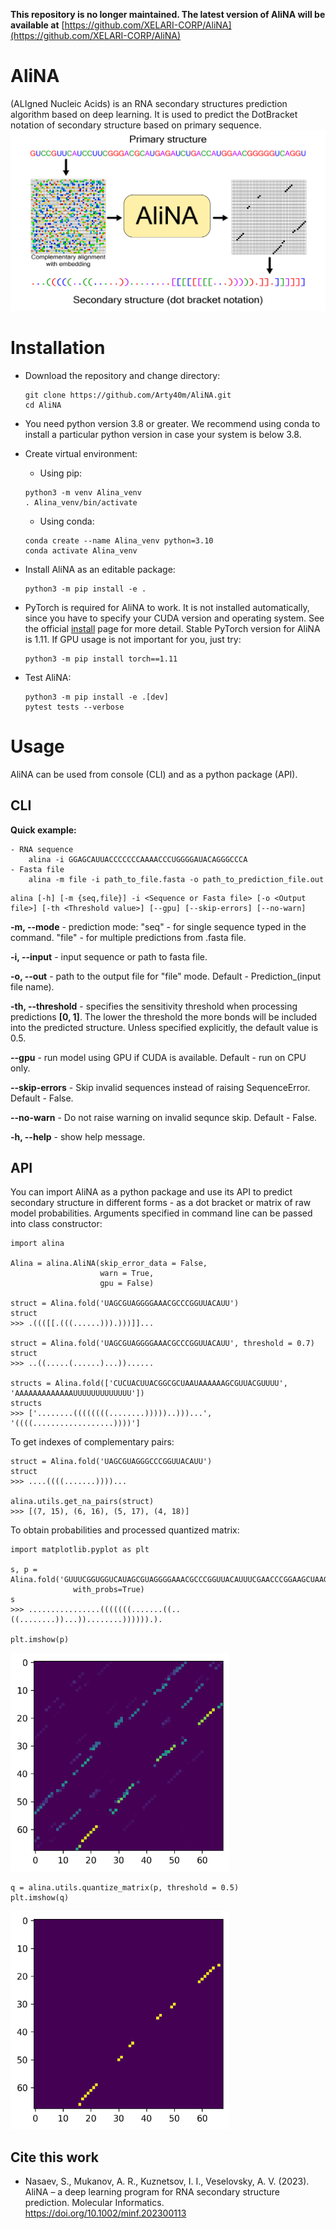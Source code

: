 <b>This repository is no longer maintained. The latest version of AliNA will be available at</b> [https://github.com/XELARI-CORP/AliNA](https://github.com/XELARI-CORP/AliNA)

AliNA
===

(ALIgned Nucleic Acids) is an RNA secondary structures prediction algorithm based on deep learning. It is used to predict the DotBracket notation of secondary structure based on primary sequence.
<img src="img/alina.png"/>

Installation
===

- Download the repository and change directory: 
    ```
    git clone https://github.com/Arty40m/AliNA.git
    cd AliNA
    ```
    
- You need python version 3.8 or greater. We recommend using conda to install a particular python version in case your system is below 3.8. 

- Create virtual environment:

    - Using pip:
    ```
    python3 -m venv Alina_venv
    . Alina_venv/bin/activate
    ```
    - Using conda:
    ```
    conda create --name Alina_venv python=3.10
    conda activate Alina_venv
    ```
- Install AliNA as an editable package:
    ```
    python3 -m pip install -e .
    ```
- PyTorch is required for AliNA to work. It is not installed automatically, since you have to specify your CUDA version and operating system. See the official [install](https://pytorch.org/get-started/locally/) page for more detail. Stable PyTorch version for AliNA is 1.11. If GPU usage is not important for you, just try:

    ```
    python3 -m pip install torch==1.11
    ```
- Test AliNA:
    ```
    python3 -m pip install -e .[dev]
    pytest tests --verbose
    ```

Usage
===

AliNA can be used from console (CLI) and as a python package (API).
    
<h2>CLI</h2>

__Quick example:__

```
- RNA sequence
    alina -i GGAGCAUUACCCCCCCAAAACCCUGGGGAUACAGGGCCCA
- Fasta file
    alina -m file -i path_to_file.fasta -o path_to_prediction_file.out
```

```
alina [-h] [-m {seq,file}] -i <Sequence or Fasta file> [-o <Output file>] [-th <Threshold value>] [--gpu] [--skip-errors] [--no-warn]
```
**-m, --mode**  - prediction mode: "seq" - for single sequence typed in the command. "file" - for multiple predictions from .fasta file.

**-i, --input** - input sequence or path to fasta file.

**-o, --out** - path to the output file for "file" mode. Default - Prediction_(input file name).

**-th, --threshold** - specifies the sensitivity threshold when processing predictions **[0, 1]**. The lower the threshold the more bonds will be included into the predicted structure. Unless specified explicitly, the default value is 0.5.

**--gpu** - run model using GPU if CUDA is available. Default - run on CPU only.

**--skip-errors** - Skip invalid sequences instead of raising SequenceError. Default - False.

**--no-warn** - Do not raise warning on invalid sequnce skip. Default - False.

**-h, --help** - show help message.

<h2>API</h2>
    You can import AliNA as a python package and use its API to predict secondary structure in different forms - as a dot bracket or matrix of raw model probabilities. Arguments specified in command line can be passed into class constructor:
    
```
import alina

Alina = alina.AliNA(skip_error_data = False,
                    warn = True,
                    gpu = False)
                
struct = Alina.fold('UAGCGUAGGGGAAACGCCCGGUUACAUU')
struct
>>> .((([[.(((......))).)))]]...

struct = Alina.fold('UAGCGUAGGGGAAACGCCCGGUUACAUU', threshold = 0.7)
struct
>>> ..((.....(......)...))......

structs = Alina.fold(['CUCUACUUACGGCGCUAAUAAAAAAGCGUUACGUUUU', 'AAAAAAAAAAAAAUUUUUUUUUUUUU'])
structs
>>> ['........((((((((........)))))..)))...', '((((..................))))']
```
    
To get indexes of complementary pairs:

```
struct = Alina.fold('UAGCGUAGGGCCCGGUUACAUU')
struct
>>> ....((((.......))))...

alina.utils.get_na_pairs(struct)
>>> [(7, 15), (6, 16), (5, 17), (4, 18)]
```

To obtain probabilities and processed quantized matrix:
    
```
import matplotlib.pyplot as plt

s, p = Alina.fold('GUUUCGGUGGUCAUAGCGUAGGGGAAACGCCCGGUUACAUUUCGAACCCGGAAGCUAAGCCUUACAGC', 
              with_probs=True)
s
>>> ................(((((((.......((..((........))...))........)))))).).

plt.imshow(p)
```

<img src="img/probs.png" width=350px/>

```
q = alina.utils.quantize_matrix(p, threshold = 0.5)
plt.imshow(q)
```

<img src="img/quant.png" width=350px/>

<h2>Cite this work</h2>

- Nasaev, S., Mukanov, A. R., Kuznetsov, I. I., Veselovsky, A. V. (2023). AliNA – a deep learning program for RNA secondary structure prediction. Molecular Informatics. https://doi.org/10.1002/minf.202300113
